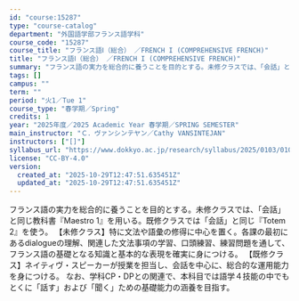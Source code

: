 ```yaml
---
id: "course:15287"
type: "course-catalog"
department: "外国語学部フランス語学科"
course_code: "15287"
course_title: "フランス語Ⅰ（総合） ／FRENCH I (COMPREHENSIVE FRENCH)"
title: "フランス語Ⅰ（総合） ／FRENCH I (COMPREHENSIVE FRENCH)"
summary: "フランス語の実力を総合的に養うことを目的とする。未修クラスでは、「会話」と同じ教科書『Maestro 1』を用いる。既修クラスでは「会話」と同じ『Totem 2』を使う。 【未修クラス】特に文法や語彙の修得に中心を置く。各課の最初にあるdi…"
tags: []
campus: ""
term: ""
period: "火1／Tue 1"
course_type: "春学期／Spring"
credits: 1
year: "2025年度／2025 Academic Year 春学期／SPRING SEMESTER"
main_instructor: "Ｃ．ヴァンシンテヤン／Cathy VANSINTEJAN"
instructors: ["[]"]
syllabus_url: "https://www.dokkyo.ac.jp/research/syllabus/2025/0103/0103_15287_ja_JP.html"
license: "CC-BY-4.0"
version:
  created_at: "2025-10-29T12:47:51.635451Z"
  updated_at: "2025-10-29T12:47:51.635451Z"
---
```

フランス語の実力を総合的に養うことを目的とする。未修クラスでは、「会話」と同じ教科書『Maestro 1』を用いる。既修クラスでは「会話」と同じ『Totem 2』を使う。 【未修クラス】特に文法や語彙の修得に中心を置く。各課の最初にあるdialogueの理解、関連した文法事項の学習、口頭練習、練習問題を通して、フランス語の基礎となる知識と基本的な表現を確実に身につける。 【既修クラス】ネイティヴ・スピーカーが授業を担当し、会話を中心に、総合的な運用能力を身につける。 なお、学科CP・DPとの関連で、本科目では語学４技能の中でもとくに「話す」および「聞く」ための基礎能力の涵養を目指す。
